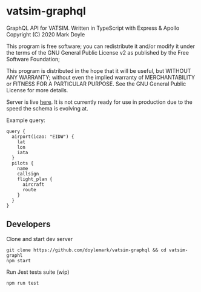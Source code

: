 # vatsim-graphql

GraphQL API for VATSIM. Written in TypeScript with Express & Apollo
Copyright (C) 2020  Mark Doyle

This program is free software; you can redistribute it and/or modify
it under the terms of the GNU General Public License v2 as published by
the Free Software Foundation;

This program is distributed in the hope that it will be useful,
but WITHOUT ANY WARRANTY; without even the implied warranty of
MERCHANTABILITY or FITNESS FOR A PARTICULAR PURPOSE.  See the
GNU General Public License for more details.

Server is live <a href="https://vatsim-graphql.xyz/">here</a>. It is not currently ready for use in production due to the speed the schema is evolving at.

Example query:

```gql
query {
  airport(icao: "EIDW") {
    lat
    lon
    iata
  }
  pilots {
    name
    callsign
    flight_plan {
      aircraft
      route
    }
  }
}
```

## Developers

Clone and start dev server

```
git clone https://github.com/doylemark/vatsim-graphql && cd vatsim-graphl
npm start
```

Run Jest tests suite (wip)
```
npm run test
```
